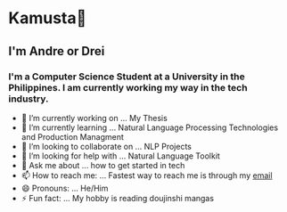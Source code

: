 # Kamusta👋

## I'm Andre or Drei

### I'm a Computer Science Student at a University in the Philippines. I am currently working my way in the tech industry.

- 🔭 I’m currently working on ... My Thesis
- 🌱 I’m currently learning ... Natural Language Processing Technologies and Production Managment
- 👯 I’m looking to collaborate on ... NLP Projects
- 🤔 I’m looking for help with ... Natural Language Toolkit
- 💬 Ask me about ... how to get started in tech
- 📫 How to reach me: ... Fastest way to reach me is through my [email](gonzalesjoshdre@gmail.com)
- 😄 Pronouns: ... He/Him
- ⚡ Fun fact: ... My hobby is reading doujinshi mangas  

